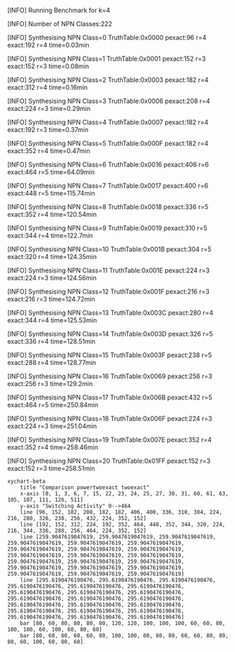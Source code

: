 [INFO] Running Benchmark for k=4

[INFO] Number of NPN Classes:222

[INFO] Synthesising NPN Class=0 TruthTable:0x0000 pexact:96 r=4 exact:192 r=4 time=0.03min 

[INFO] Synthesising NPN Class=1 TruthTable:0x0001 pexact:152 r=3 exact:152 r=3 time=0.08min 

[INFO] Synthesising NPN Class=2 TruthTable:0x0003 pexact:182 r=4 exact:312 r=4 time=0.16min 

[INFO] Synthesising NPN Class=3 TruthTable:0x0006 pexact:208 r=4 exact:224 r=3 time=0.29min 

[INFO] Synthesising NPN Class=4 TruthTable:0x0007 pexact:182 r=4 exact:192 r=3 time=0.37min 

[INFO] Synthesising NPN Class=5 TruthTable:0x000F pexact:182 r=4 exact:352 r=4 time=0.47min 

[INFO] Synthesising NPN Class=6 TruthTable:0x0016 pexact:406 r=6 exact:464 r=5 time=64.09min 

[INFO] Synthesising NPN Class=7 TruthTable:0x0017 pexact:400 r=6 exact:448 r=5 time=115.74min 

[INFO] Synthesising NPN Class=8 TruthTable:0x0018 pexact:336 r=5 exact:352 r=4 time=120.54min 

[INFO] Synthesising NPN Class=9 TruthTable:0x0019 pexact:310 r=5 exact:344 r=4 time=122.7min 

[INFO] Synthesising NPN Class=10 TruthTable:0x001B pexact:304 r=5 exact:320 r=4 time=124.35min 

[INFO] Synthesising NPN Class=11 TruthTable:0x001E pexact:224 r=3 exact:224 r=3 time=124.56min 

[INFO] Synthesising NPN Class=12 TruthTable:0x001F pexact:216 r=3 exact:216 r=3 time=124.72min 

[INFO] Synthesising NPN Class=13 TruthTable:0x003C pexact:280 r=4 exact:344 r=4 time=125.53min 

[INFO] Synthesising NPN Class=14 TruthTable:0x003D pexact:326 r=5 exact:336 r=4 time=128.51min 

[INFO] Synthesising NPN Class=15 TruthTable:0x003F pexact:238 r=5 exact:288 r=4 time=128.77min 

[INFO] Synthesising NPN Class=16 TruthTable:0x0069 pexact:256 r=3 exact:256 r=3 time=129.2min 

[INFO] Synthesising NPN Class=17 TruthTable:0x006B pexact:432 r=5 exact:464 r=5 time=250.84min 

[INFO] Synthesising NPN Class=18 TruthTable:0x006F pexact:224 r=3 exact:224 r=3 time=251.04min 

[INFO] Synthesising NPN Class=19 TruthTable:0x007E pexact:352 r=4 exact:352 r=4 time=258.46min 

[INFO] Synthesising NPN Class=20 TruthTable:0x01FF pexact:152 r=3 exact:152 r=3 time=258.51min 

```mermaid
xychart-beta
    title "Comparison powertwoexact twoexact"
    x-axis [0, 1, 3, 6, 7, 15, 22, 23, 24, 25, 27, 30, 31, 60, 61, 63, 105, 107, 111, 126, 511]
    y-axis "Switching Activity" 0-->464
    line [96, 152, 182, 208, 182, 182, 406, 400, 336, 310, 304, 224, 216, 280, 326, 238, 256, 432, 224, 352, 152]
    line [192, 152, 312, 224, 192, 352, 464, 448, 352, 344, 320, 224, 216, 344, 336, 288, 256, 464, 224, 352, 152]
    line [259.9047619047619, 259.9047619047619, 259.9047619047619, 259.9047619047619, 259.9047619047619, 259.9047619047619, 259.9047619047619, 259.9047619047619, 259.9047619047619, 259.9047619047619, 259.9047619047619, 259.9047619047619, 259.9047619047619, 259.9047619047619, 259.9047619047619, 259.9047619047619, 259.9047619047619, 259.9047619047619, 259.9047619047619, 259.9047619047619, 259.9047619047619]
    line [295.6190476190476, 295.6190476190476, 295.6190476190476, 295.6190476190476, 295.6190476190476, 295.6190476190476, 295.6190476190476, 295.6190476190476, 295.6190476190476, 295.6190476190476, 295.6190476190476, 295.6190476190476, 295.6190476190476, 295.6190476190476, 295.6190476190476, 295.6190476190476, 295.6190476190476, 295.6190476190476, 295.6190476190476, 295.6190476190476, 295.6190476190476]
    bar [80, 60, 80, 80, 80, 80, 120, 120, 100, 100, 100, 60, 60, 80, 100, 100, 60, 100, 60, 80, 60]
    bar [80, 60, 80, 60, 60, 80, 100, 100, 80, 80, 80, 60, 60, 80, 80, 80, 60, 100, 60, 80, 60]
```

